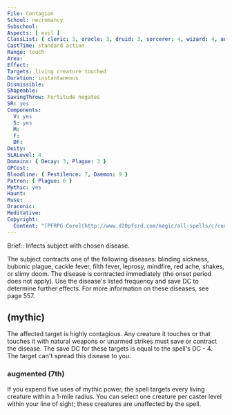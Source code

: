 ```yaml
---
File: Contagion
School: necromancy
Subschool: 
Aspects: [ evil ]
ClassList: { cleric: 3, oracle: 3, druid: 3, sorcerer: 4, wizard: 4, antipaladin: 3, bloodrager: 4 }
CastTime: standard action
Range: touch
Area: 
Effect: 
Targets: living creature touched
Duration: instantaneous
Dismissible: 
Shapeable: 
SavingThrow: Fortitude negates
SR: yes
Components:
  V: yes
  S: yes
  M: 
  F: 
  DF: 
Deity: 
SLALevel: 4
Domains: { Decay: 3, Plague: 3 }
GPCost: 
Bloodline: { Pestilence: 7, Daemon: 9 }
Patron: { Plague: 6 }
Mythic: yes
Haunt: 
Ruse: 
Draconic: 
Meditative: 
Copyright:
  Content: "[PFRPG Core](http://www.d20pfsrd.com/magic/all-spells/c/contagion)"
---
```

Brief:: Infects subject with chosen disease.

The subject contracts one of the following diseases: blinding sickness, bubonic plague, cackle fever, filth fever, leprosy, mindfire, red ache, shakes, or slimy doom. The disease is contracted immediately (the onset period does not apply). Use the disease's listed frequency and save DC to determine further effects. For more information on these diseases, see page 557.


## (mythic)

The affected target is highly contagious. Any creature it touches or that touches it with natural weapons or unarmed strikes must save or contract the disease. The save DC for these targets is equal to the spell's DC - 4. The target can't spread this disease to you.


### augmented (7th)

If you expend five uses of mythic power, the spell targets every living creature within a 1-mile radius. You can select one creature per caster level within your line of sight; these creatures are unaffected by the spell.
